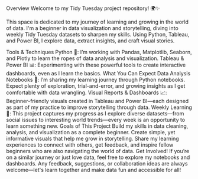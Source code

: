 Overview
Welcome to my Tidy Tuesday project repository! 🌍✨

This space is dedicated to my journey of learning and growing in the world of data. I'm a beginner in data visualization and storytelling, diving into weekly Tidy Tuesday datasets to sharpen my skills. Using Python, Tableau, and Power BI, I explore data, extract insights, and craft visual stories.

Tools & Techniques
Python 🐍: I’m working with Pandas, Matplotlib, Seaborn, and Plotly to learn the ropes of data analysis and visualization.
Tableau & Power BI 📊: Experimenting with these powerful tools to create interactive dashboards, even as I learn the basics.
What You Can Expect
Data Analysis Notebooks 📓: I’m sharing my learning journey through Python notebooks. Expect plenty of exploration, trial-and-error, and growing insights as I get comfortable with data wrangling.
Visual Reports & Dashboards 📈: Beginner-friendly visuals created in Tableau and Power BI—each designed as part of my practice to improve storytelling through data.
Weekly Learning 🔄: This project captures my progress as I explore diverse datasets—from social issues to interesting world trends—every week is an opportunity to learn something new.
Goals of This Project
Build my skills in data cleaning, analysis, and visualization as a complete beginner.
Create simple, yet informative visuals that help me grow in storytelling.
Share my learning experiences to connect with others, get feedback, and inspire fellow beginners who are also navigating the world of data.
Get Involved!
If you’re on a similar journey or just love data, feel free to explore my notebooks and dashboards. Any feedback, suggestions, or collaboration ideas are always welcome—let's learn together and make data fun and accessible for all!
